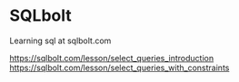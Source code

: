 # SQLbolt
Learning sql at sqlbolt.com

https://sqlbolt.com/lesson/select_queries_introduction
<br>
https://sqlbolt.com/lesson/select_queries_with_constraints
